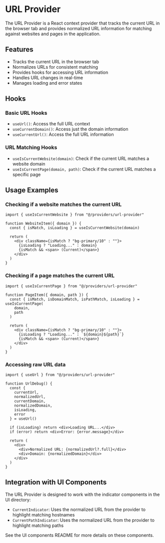 # URL Provider

The URL Provider is a React context provider that tracks the current URL in the browser tab and provides normalized URL information for matching against websites and pages in the application.

## Features

- Tracks the current URL in the browser tab
- Normalizes URLs for consistent matching
- Provides hooks for accessing URL information
- Handles URL changes in real-time
- Manages loading and error states

## Hooks

### Basic URL Hooks

- `useUrl()`: Access the full URL context
- `useCurrentDomain()`: Access just the domain information
- `useCurrentUrl()`: Access the full URL information

### URL Matching Hooks

- `useIsCurrentWebsite(domain)`: Check if the current URL matches a website domain
- `useIsCurrentPage(domain, path)`: Check if the current URL matches a specific page

## Usage Examples

### Checking if a website matches the current URL

```tsx
import { useIsCurrentWebsite } from "@/providers/url-provider"

function WebsiteItem({ domain }) {
  const { isMatch, isLoading } = useIsCurrentWebsite(domain)

  return (
    <div className={isMatch ? "bg-primary/10" : ""}>
      {isLoading ? "Loading..." : domain}
      {isMatch && <span> (Current)</span>}
    </div>
  )
}
```

### Checking if a page matches the current URL

```tsx
import { useIsCurrentPage } from "@/providers/url-provider"

function PageItem({ domain, path }) {
  const { isMatch, isDomainMatch, isPathMatch, isLoading } = useIsCurrentPage(
    domain,
    path
  )

  return (
    <div className={isMatch ? "bg-primary/10" : ""}>
      {isLoading ? "Loading..." : `${domain}${path}`}
      {isMatch && <span> (Current)</span>}
    </div>
  )
}
```

### Accessing raw URL data

```tsx
import { useUrl } from "@/providers/url-provider"

function UrlDebug() {
  const {
    currentUrl,
    normalizedUrl,
    currentDomain,
    normalizedDomain,
    isLoading,
    error
  } = useUrl()

  if (isLoading) return <div>Loading URL...</div>
  if (error) return <div>Error: {error.message}</div>

  return (
    <div>
      <div>Normalized URL: {normalizedUrl?.full}</div>
      <div>Domain: {normalizedDomain}</div>
    </div>
  )
}
```

## Integration with UI Components

The URL Provider is designed to work with the indicator components in the UI directory:

- `CurrentIndicator`: Uses the normalized URL from the provider to highlight matching hostnames
- `CurrentPathIndicator`: Uses the normalized URL from the provider to highlight matching paths

See the UI components README for more details on these components.
